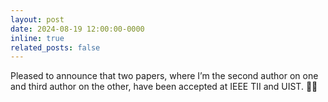 ```yaml
---
layout: post
date: 2024-08-19 12:00:00-0000
inline: true
related_posts: false
---
```


Pleased to announce that two papers, where I’m the second author on one and third author on the other, have been accepted at IEEE TII and UIST. 📄📄 